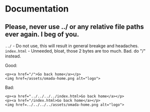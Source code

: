 # Documentation
## Please, never use ../ or any relative file paths ever again. I beg of you.


`../` - Do not use, this will result in general breakge and headaches. <br>
`index.html` - Unneeded, bloat, those 2 bytes are too much. Bad. do "/" instead.

Good:
```
<p><a href="/">Go back home</a></p>
<img href=/assets/omada-home.png alt="logo">
```

Bad:
```
<p><a href="../../../../index.html>Go back home</a></p>
<p><a href="/index.html>Go back home</a></p>
<img href=../../../../assets/omada-home.png alt="logo">
```

